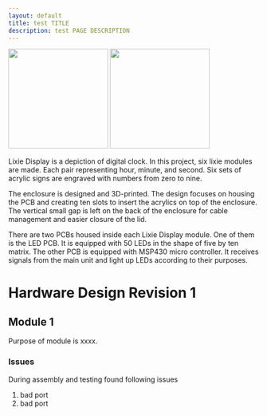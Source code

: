 ```yaml
---
layout: default
title: test TITLE
description: test PAGE DESCRIPTION
---
```


<p float="left">
  <img src="{{site.baseurl}}/assets/images/3digitdisplay.png" width="200" />
  <img src="{{site.baseurl}}/assets/images/5digitdisplay.png" width="200" /> 
</p>

Lixie Display is a depiction of digital clock. In this project, six lixie modules are made. Each pair representing hour, minute, and second. Six sets of acrylic signs are engraved with numbers from zero to nine. 

The enclosure is designed and 3D-printed. The design focuses on housing the PCB and creating ten slots to insert the acrylics on top of the enclosure. The vertical small gap is left on the back of the enclosure for cable management and easier closure of the lid. 

There are two PCBs housed inside each Lixie Display module. One of them is the LED PCB. It is equipped with 50 LEDs in the shape of five by ten matrix. The other PCB is equipped with MSP430 micro controller. It receives signals from the main unit and light up LEDs according to their purposes. 


# Hardware Design Revision 1

## Module 1
Purpose of module is xxxx. 
### Issues
During assembly and testing found following issues

1. bad port
1. bad port
